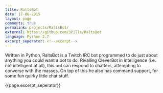 ```yaml
---
title: RaltsBot
date: 17-06-2015
layout: page
comments: true
permalink: projects/RaltsBot/
external: https://github.com/3Pills/RaltsBot
language: Python 2.7
excerpt_seperator: <!--excerpt-->
---
```


<p>Written in Python, RaltsBot is a Twitch IRC bot programmed to do just about anything you could want a bot to do. Rivalling CleverBot in intelligence (i.e. not intelligent at all), this bot can respond to chatters, attempting to converse with the masses. On top of this he also has command support, for some fun quirky little chat stuff.</p>
{{page.excerpt_seperator}}